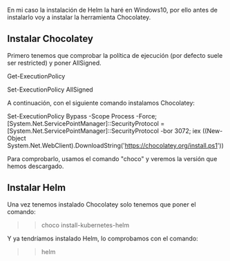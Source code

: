 En mi caso la instalación de Helm la haré en Windows10, por ello antes de instalarlo voy a instalar la herramienta Chocolatey.

## Instalar Chocolatey  
Primero tenemos que comprobar la política de ejecución (por defecto suele ser restricted) y poner AllSigned.  

Get-ExecutionPolicy  

Set-ExecutionPolicy AllSigned  

A continuación, con el siguiente comando instalamos Chocolatey:  

Set-ExecutionPolicy Bypass -Scope Process -Force; [System.Net.ServicePointManager]::SecurityProtocol = [System.Net.ServicePointManager]::SecurityProtocol -bor 3072; iex ((New-Object System.Net.WebClient).DownloadString('https://chocolatey.org/install.ps1'))  

Para comprobarlo, usamos el comando "choco" y veremos la versión que hemos descargado.  

## Instalar Helm  
Una vez tenemos instalado Chocolatey solo tenemos que poner el comando:  

>>choco install-kubernetes-helm  

Y ya tendríamos instalado Helm, lo comprobamos con el comando:  

>>helm
